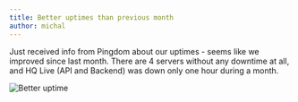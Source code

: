 ```yaml
---
title: Better uptimes than previous month
author: michal
---
```


Just received info from Pingdom about our uptimes - seems like we improved since last month. There are 4 servers without any downtime at all, and HQ Live (API and Backend) was down only one hour during a month.

![Better uptime](https://dl.dropbox.com/s/ck2n8pgl8lkcqdk/Screenshot%202014-05-06%2010.20.54.png)
